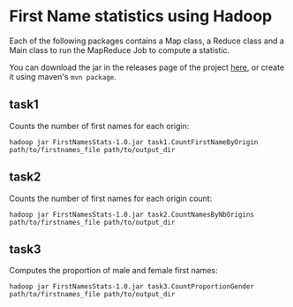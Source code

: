 # First Name statistics using Hadoop

Each of the following packages contains a Map class, a Reduce class and a Main class to run the MapReduce Job to compute a statistic.

You can download the jar in the releases page of the project [here](https://github.com/Salma-El-Alaoui/hadoop-firstNameSats/releases), or create it using maven's `mvn package`.

## task1
Counts the number of first names for each origin:

`hadoop jar FirstNamesStats-1.0.jar task1.CountFirstNameByOrigin path/to/firstnames_file path/to/output_dir`

## task2
Counts the number of first names for each origin count:

`hadoop jar FirstNamesStats-1.0.jar task2.CountNamesByNbOrigins path/to/firstnames_file path/to/output_dir`

## task3
Computes the proportion of male and female first names:

`hadoop jar FirstNamesStats-1.0.jar task3.CountProportionGender path/to/firstnames_file path/to/output_dir`



